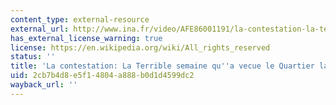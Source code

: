 ```yaml
---
content_type: external-resource
external_url: http://www.ina.fr/video/AFE86001191/la-contestation-la-terrible-semaine-qu-a-vecue-le-quartier-latin-video.html
has_external_license_warning: true
license: https://en.wikipedia.org/wiki/All_rights_reserved
status: ''
title: 'La contestation: La Terrible semaine qu''a vecue le Quartier latin'
uid: 2cb7b4d8-e5f1-4804-a888-b0d1d4599dc2
wayback_url: ''
---
```

